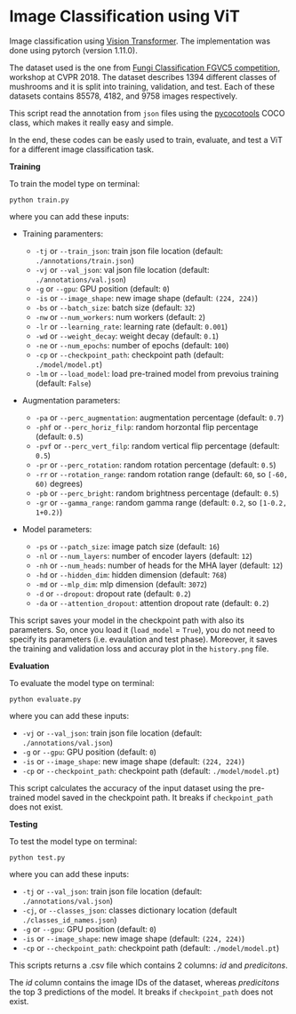 # Image Classification using ViT

Image classification using [Vision Transformer](https://arxiv.org/abs/2010.11929). The implementation was done using pytorch (version 1.11.0).

The dataset used is the one from [Fungi Classification FGVC5 competition](https://www.kaggle.com/c/fungi-challenge-fgvc-2018), workshop at CVPR 2018. The dataset describes 1394 different classes of mushrooms and it is split into training, validation, and test. Each of these datasets contains 85578, 4182, and 9758 images respectively.

This script read the annotation from `json` files using the [pycocotools](https://github.com/cocodataset/cocoapi/tree/master/PythonAPI/pycocotools) COCO class, which makes it really easy and simple. 

In the end, these codes can be easly used to train, evaluate, and test a ViT for a different image classification task. 


**Training**

To train the model type on terminal:

    python train.py 

where you can add these inputs:

- Training paramenters:
    - `-tj` or `--train_json`: train json file location (default: `./annotations/train.json`)
    - `-vj` or `--val_json`: val json file location (default: `./annotations/val.json`)
    - `-g` or `--gpu`: GPU position (default: `0`)
    - `-is` or `--image_shape`: new image shape (default: `(224, 224)`)
    - `-bs` or `--batch_size`: batch size (default: `32`)
    - `-nw` or `--num_workers`: num workers (default: `2`) 
    - `-lr` or `--learning_rate`: learning rate (default: `0.001`)
    - `-wd` or `--weight_decay`: weight decay (default: `0.1`)
    - `-ne` or `--num_epochs`: number of epochs (default: `100`)
    - `-cp` or `--checkpoint_path`: checkpoint path (default: `./model/model.pt`)
    - `-lm` or `--load_model`: load pre-trained model from prevoius training (default: `False`)

- Augmentation parameters:
    - `-pa` or `--perc_augmentation`: augmentation percentage (default: `0.7`)
    - `-phf` or `--perc_horiz_filp`: random horzontal flip percentage (default: `0.5`)
    - `-pvf` or `--perc_vert_filp`: random vertical flip percentage (default: `0.5`)
    - `-pr` or `--perc_rotation`: random rotation percentage (default: `0.5`)
    - `-rr` or `--rotation_range`: random rotation range (default: `60`, so `[-60, 60)` degrees)
    - `-pb` or `--perc_bright`: random brightness percentage (default: `0.5`)
    - `-gr` or `--gamma_range`: random gamma range (default: `0.2`, so `[1-0.2, 1+0.2)`)

- Model parameters:
    - `-ps` or `--patch_size`: image patch size (default: `16`)
    - `-nl` or `--num_layers`: number of encoder layers (default: `12`)
    - `-nh` or `--num_heads`: number of heads for the MHA layer (default: `12`)
    - `-hd` or `--hidden_dim`: hidden dimension (default: `768`)
    - `-md` or `--mlp_dim`: mlp dimension (default: `3072`)
    - `-d` or `--dropout`: dropout rate (default: `0.2`)
    - `-da` or `--attention_dropout`: attention dropout rate (default: `0.2`)

This script saves your model in the checkpoint path with also its parameters. So, once you load it (`load_model` = `True`), you do not need to specify its parameters (i.e. evaulation and test phase). Moreover, it saves the training and validation loss and accuray plot in the `history.png` file.


**Evaluation**

To evaluate the model type on terminal:

    python evaluate.py 

where you can add these inputs:
- `-vj` or `--val_json`: train json file location (default: `./annotations/val.json`)
- `-g` or `--gpu`: GPU position (default: `0`)
- `-is` or `--image_shape`: new image shape (default: `(224, 224)`)
- `-cp` or `--checkpoint_path`: checkpoint path (default: `./model/model.pt`)

This script calculates the accuracy of the input dataset using the pre-trained model saved in the checkpoint path. It breaks if `checkpoint_path` does not exist.

**Testing**

To test the model type on terminal:

    python test.py 

where you can add these inputs:
- `-tj` or `--val_json`: train json file location (default: `./annotations/val.json`)
- `-cj`, or `--classes_json`: classes dictionary location (default `./classes_id_names.json`)
- `-g` or `--gpu`: GPU position (default: `0`)
- `-is` or `--image_shape`: new image shape (default: `(224, 224)`)
- `-cp` or `--checkpoint_path`: checkpoint path (default: `./model/model.pt`)

This scripts returns a .csv file which contains 2 columns: *id* and *predicitons*.

The *id* column contains the image IDs of the dataset, whereas *predicitons* the top 3 predictions of the model. It breaks if `checkpoint_path` does not exist.